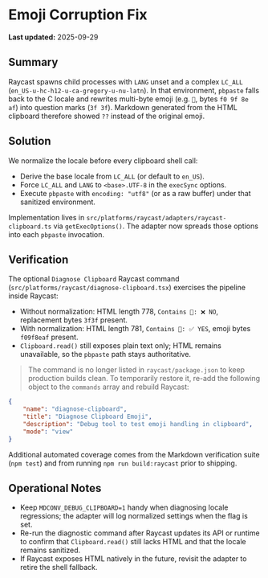 # Emoji Corruption Fix

**Last updated:** 2025-09-29

## Summary
Raycast spawns child processes with `LANG` unset and a complex `LC_ALL` (`en_US-u-hc-h12-u-ca-gregory-u-nu-latn`). In that environment, `pbpaste` falls back to the C locale and rewrites multi-byte emoji (e.g. `🎯`, bytes `f0 9f 8e af`) into question marks (`3f 3f`). Markdown generated from the HTML clipboard therefore showed `??` instead of the original emoji.

## Solution
We normalize the locale before every clipboard shell call:
- Derive the base locale from `LC_ALL` (or default to `en_US`).
- Force `LC_ALL` and `LANG` to `<base>.UTF-8` in the `execSync` options.
- Execute `pbpaste` with `encoding: "utf8"` (or as a raw buffer) under that sanitized environment.

Implementation lives in `src/platforms/raycast/adapters/raycast-clipboard.ts` via `getExecOptions()`. The adapter now spreads those options into each `pbpaste` invocation.

## Verification
The optional `Diagnose Clipboard` Raycast command (`src/platforms/raycast/diagnose-clipboard.tsx`) exercises the pipeline inside Raycast:
- Without normalization: HTML length 778, `Contains 🎯: ❌ NO`, replacement bytes `3f3f` present.
- With normalization: HTML length 781, `Contains 🎯: ✅ YES`, emoji bytes `f09f8eaf` present.
- `Clipboard.read()` still exposes plain text only; HTML remains unavailable, so the `pbpaste` path stays authoritative.

> The command is no longer listed in `raycast/package.json` to keep production builds clean. To temporarily restore it, re-add the following object to the `commands` array and rebuild Raycast:

```json
{
	"name": "diagnose-clipboard",
	"title": "Diagnose Clipboard Emoji",
	"description": "Debug tool to test emoji handling in clipboard",
	"mode": "view"
}
```

Additional automated coverage comes from the Markdown verification suite (`npm test`) and from running `npm run build:raycast` prior to shipping.

## Operational Notes
- Keep `MDCONV_DEBUG_CLIPBOARD=1` handy when diagnosing locale regressions; the adapter will log normalized settings when the flag is set.
- Re-run the diagnostic command after Raycast updates its API or runtime to confirm that `Clipboard.read()` still lacks HTML and that the locale remains sanitized.
- If Raycast exposes HTML natively in the future, revisit the adapter to retire the shell fallback.
